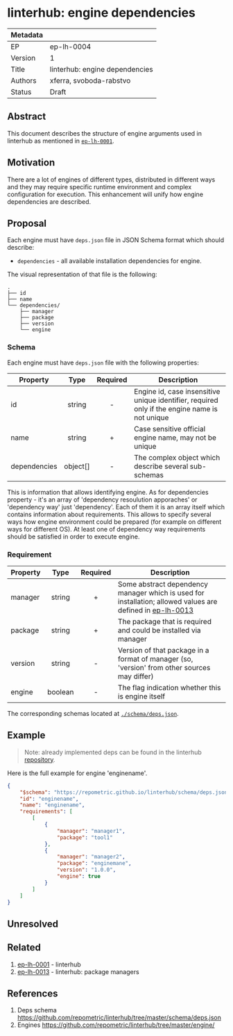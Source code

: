 # linterhub: engine dependencies

| Metadata     |                                         |
| ------------ |-----------------------------------------|
| EP           | ep-lh-0004                              |
| Version      | 1                                       |
| Title        | linterhub: engine dependencies          |
| Authors      | xferra, svoboda-rabstvo                 |
| Status       | Draft                                   |

## Abstract

This document describes the structure of engine arguments used in linterhub as mentioned in [`ep-lh-0001`](#related).

## Motivation

There are a lot of engines of different types, distributed in different ways and they may require specific runtime environment and complex configuration for execution. This enhancement will unify how engine dependencies are described.

## Proposal

Each engine must have `deps.json` file in JSON Schema format which should describe:

- `dependencies` - all available installation dependencies for engine.

The visual representation of that file is the following:

```
.
├── id
├── name
└── dependencies/
    ├── manager
    ├── package
    ├── version
    └── engine
```

### Schema

Each engine must have `deps.json` file with the following properties:

| Property     | Type     | Required | Description |
| -            | :-:      | :-:      | -           |
| id           | string   | -        | Engine id, case insensitive unique identifier, required only if the engine name is not unique |
| name         | string   | +        | Case sensitive official engine name, may not be unique |
| dependencies | object[] | -        | The complex object which describe several sub-schemas |

This is information that allows identifying engine. As for dependencies property - it's an array of 'dependency resoulution apporaches' or 'dependency way' just 'dependency'. Each of them it is an array itself which contains information about requirements. This allows to specify several ways how engine environment could be prepared (for example on different ways for different OS). At least one of dependency way requirements should be satisfied in order to execute engine.

### Requirement

| Property  | Type     | Required | Description |
| -         | :-:      | :-:      | -           |
| manager   | string   | +        | Some abstract dependency manager which is used for installation; allowed values are defined in [ep-lh-0013](#related) |
| package   | string   | +        | The package that is required and could be installed via manager |
| version   | string   | -        | Version of that package in a format of manager (so, 'version' from other sources may differ) |
| engine    | boolean  | -        | The flag indication whether this is engine itself |

The corresponding schemas located at [`./schema/deps.json`](#references).

## Example

> Note: already implemented deps can be found in the linterhub [repository](#references).

Here is the full example for engine 'enginename'.

```json
{
    "$schema": "https://repometric.github.io/linterhub/schema/deps.json",
    "id": "enginename",
    "name": "enginename",
    "requirements": [
        [
            {
                "manager": "manager1",
                "package": "tool1"
            },
            {
                "manager": "manager2",
                "package": "enginemane",
                "version": "1.0.0",
                "engine": true
            }
        ]
    ]
}
```

## Unresolved

## Related

1. [ep-lh-0001](ep-lh-0001.md) - linterhub
2. [ep-lh-0013](ep-lh-0013.md) - linterhub: package managers

## References

1. Deps schema <https://github.com/repometric/linterhub/tree/master/schema/deps.json>
2. Engines <https://github.com/repometric/linterhub/tree/master/engine/>
